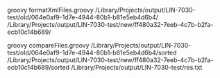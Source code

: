 groovy formatXmlFiles.groovy /Library/Projects/output/LIN-7030-test/old/064e0af9-1d7e-4944-80b1-b81e5eb4d6b4/ /Library/Projects/output/LIN-7030-test/new/ff480a32-7eeb-4c7b-b2fa-ecb10c14b689/

groovy compareFiles.groovy /Library/Projects/output/LIN-7030-test/old/064e0af9-1d7e-4944-80b1-b81e5eb4d6b4/sorted /Library/Projects/output/LIN-7030-test/new/ff480a32-7eeb-4c7b-b2fa-ecb10c14b689/sorted /Library/Projects/output/LIN-7030-test/res.txt